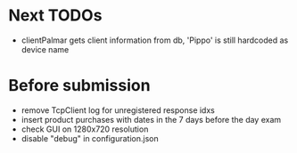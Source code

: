 # Next TODOs
* clientPalmar gets client information from db, 'Pippo' is still hardcoded as device name

# Before submission
* remove TcpClient log for unregistered response idxs
* insert product purchases with dates in the 7 days before the day exam
* check GUI on 1280x720 resolution
* disable "debug" in configuration.json
